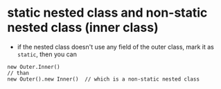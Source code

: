 # static nested class and non-static nested class (inner class)
* if the nested class doesn't use any field of the outer class, mark it as `static`, then you can
```
new Outer.Inner()
// than
new Outer().new Inner()  // which is a non-static nested class
```

